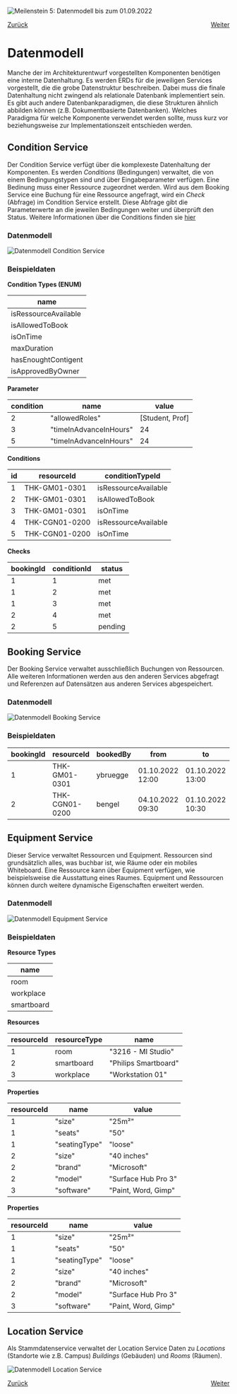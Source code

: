 ![Meilenstein 5: Datenmodell bis zum 01.09.2022](../assets/progress-05.png)

<div style="display: flex; justify-content: space-between;">
  <a href="../architekturentwurf">Zurück</a>
  <a href="../projektabschluss">Weiter</a>
</div>


# Datenmodell

Manche der im Architekturentwurf vorgestellten Komponenten benötigen eine interne Datenhaltung. Es werden ERDs für die jeweiligen Services vorgestellt, die die grobe Datenstruktur beschreiben. Dabei muss die finale Datenhaltung nicht zwingend als relationale Datenbank implementiert sein. Es gibt auch andere Datenbankparadigmen, die diese Strukturen ähnlich abbilden können (z.B. Dokumentbasierte Datenbanken). Welches Paradigma für welche Komponente verwendet werden sollte, muss kurz vor beziehungsweise zur Implementationszeit entschieden werden.

## Condition Service

Der Condition Service verfügt über die komplexeste Datenhaltung der Komponenten. Es werden *Conditions* (Bedingungen) verwaltet, die von einem Bedingungstypen sind und über Eingabeparameter verfügen. Eine Bedinung muss einer Ressource zugeordnet werden. Wird aus dem Booking Service eine Buchung für eine Ressource angefragt, wird ein *Check* (Abfrage) im Condition Service erstellt. Diese Abfrage gibt die Parameterwerte an die jeweilen Bedingungen weiter und überprüft den Status. Weitere Informationen über die Conditions finden sie [hier](../ConditionService.md)
### Datenmodell

![Datenmodell Condition Service](../assets/datenmodell-conditions-service.png)

### Beispieldaten

**Condition Types (ENUM)**

| name | 
|--|
| isRessourceAvailable |
| isAllowedToBook |
| isOnTime |
| maxDuration |
| hasEnoughtContigent |
| isApprovedByOwner |

**Parameter**

| condition | name | value | 
|--|--|--|
| 2 | "allowedRoles" | [Student, Prof] |
| 3 | "timeInAdvanceInHours" | 24 |
| 5 | "timeInAdvanceInHours" | 24 |

**Conditions**

| id | resourceId | conditionTypeId |
|--|--|--|
| 1 | THK-GM01-0301 | isRessourceAvailable |
| 2 | THK-GM01-0301 | isAllowedToBook |
| 3 | THK-GM01-0301 | isOnTime |
| 4 | THK-CGN01-0200 | isRessourceAvailable |
| 5 | THK-CGN01-0200 | isOnTime |

**Checks**

| bookingId | conditionId | status
|--|--|--|
| 1 | 1 | met |
| 1 | 2 | met |
| 1 | 3 | met |
| 2 | 4 | met |
| 2 | 5 | pending |



## Booking Service

Der Booking Service verwaltet ausschließlich Buchungen von Ressourcen. Alle weiteren Informationen werden aus den anderen Services abgefragt und Referenzen auf Datensätzen aus anderen Services abgespeichert.

### Datenmodell

![Datenmodell Booking Service](../assets/datenmodell-booking-service.png)

### Beispieldaten

| bookingId | resourceId | bookedBy | from | to | status
|--|--|--|--|--|--|
| 1 | THK-GM01-0301  | ybruegge |  01.10.2022 12:00 |  01.10.2022 13:00 | booked  |
| 2 | THK-CGN01-0200 | bengel   |  04.10.2022 09:30 |  01.10.2022 10:30 | pending |

## Equipment Service

Dieser Service verwaltet Ressourcen und Equipment. Ressourcen sind grundsätzlich alles, was buchbar ist, wie Räume oder ein mobiles Whiteboard. Eine Ressource kann über Equipment verfügen, wie beispielsweise die Ausstattung eines Raumes. Equipment und Ressourcen können durch weitere dynamische Eigenschaften erweitert werden.

### Datenmodell

![Datenmodell Equipment Service](../assets/datenmodell-equipment-service.png)

### Beispieldaten

**Resource Types**

| name | 
|--|
| room |
| workplace |
| smartboard |

**Resources**

| resourceId | resourceType | name |
|--|--|--|
| 1 | room | "3216 - MI Studio" |
| 2 | smartboard | "Philips Smartboard" |
| 3 | workplace | "Workstation 01" |

**Properties**

| resourceId | name | value |
|--|--|--|
| 1 | "size" | "25m²" |
| 1 | "seats" | "50" |
| 1 | "seatingType" | "loose" |
| 2 | "size" | "40 inches" |
| 2 | "brand" | "Microsoft" |
| 2 | "model" | "Surface Hub Pro 3" |
| 3 | "software" | "Paint, Word, Gimp" |

**Properties**

| resourceId | name | value |
|--|--|--|
| 1 | "size" | "25m²" |
| 1 | "seats" | "50" |
| 1 | "seatingType" | "loose" |
| 2 | "size" | "40 inches" |
| 2 | "brand" | "Microsoft" |
| 2 | "model" | "Surface Hub Pro 3" |
| 3 | "software" | "Paint, Word, Gimp" |

## Location Service

Als Stammdatenservice verwaltet der Location Service Daten zu *Locations* (Standorte wie z.B. Campus) *Buildings* (Gebäuden) und *Rooms* (Räumen).

![Datenmodell Location Service](../assets/datenmodell-location-service.png)

<div style="display: flex; justify-content: space-between;">
  <a href="../architekturentwurf">Zurück</a>
  <a href="../projektabschluss">Weiter</a>
</div>
